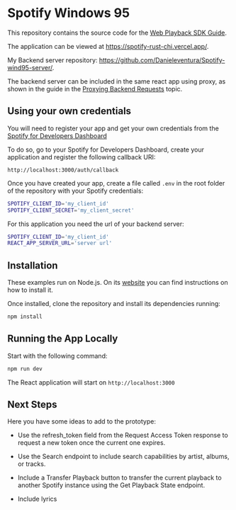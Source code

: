 # Spotify Windows 95

This repository contains the source code for the [Web Playback SDK Guide](https://developer.spotify.com/documentation/web-playback-sdk/guide/).

The application can be viewed at https://spotify-rust-chi.vercel.app/.

My Backend server repository: https://github.com/Danieleventura/Spotify-wind95-server/.


The backend server can be included in the same react app using proxy, as shown in the guide in the [Proxying Backend Requests](https://developer.spotify.com/documentation/web-playback-sdk/guide/) topic.
## Using your own credentials

You will need to register your app and get your own credentials from the
[Spotify for Developers Dashboard](https://developer.spotify.com/dashboard/)

To do so, go to your Spotify for Developers Dashboard, create your
application and register the following callback URI:

`http://localhost:3000/auth/callback`

Once you have created your app, create a file called `.env` in the root folder
of the repository with your Spotify credentials:

```bash
SPOTIFY_CLIENT_ID='my_client_id'
SPOTIFY_CLIENT_SECRET='my_client_secret'
```

For this application you need the url of your backend server:

```bash
SPOTIFY_CLIENT_ID='my_client_id'
REACT_APP_SERVER_URL='server url'
```

## Installation

These examples run on Node.js. On its
[website](http://www.nodejs.org/download/) you can find instructions on how to
install it.

Once installed, clone the repository and install its dependencies running:

```bash
npm install
```

## Running the App Locally

Start with the following command:

```bash
npm run dev
```

The React application will start on `http://localhost:3000`

##  Next Steps

Here you have some ideas to add to the prototype:

- Use the refresh_token field from the Request Access Token response to request a new token once the current one expires.

- Use the Search endpoint to include search capabilities by artist, albums, or tracks.

- Include a Transfer Playback button to transfer the current playback to another Spotify instance using the Get Playback State endpoint.

- Include lyrics

